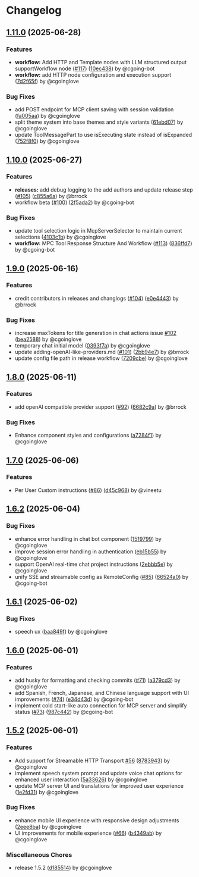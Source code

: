 # Changelog

## [1.11.0](https://github.com/cgoinglove/mcp-client-chatbot/compare/v1.10.0...v1.11.0) (2025-06-28)

### Features
* **workflow:** Add HTTP and Template nodes with LLM structured output supportWorkflow node ([#117](https://github.com/cgoinglove/mcp-client-chatbot/issues/117)) ([10ec438](https://github.com/cgoinglove/mcp-client-chatbot/commit/10ec438f13849f0745e7fab652cdd7cef8e97ab6)) by @cgoing-bot  
* **workflow:** add HTTP node configuration and execution support ([7d2f65f](https://github.com/cgoinglove/mcp-client-chatbot/commit/7d2f65fe4f0fdaae58ca2a69abb04abee3111c60)) by @cgoinglove  

### Bug Fixes
* add POST endpoint for MCP client saving with session validation ([fa005aa](https://github.com/cgoinglove/mcp-client-chatbot/commit/fa005aaecbf1f8d9279f5b4ce5ba85343e18202b)) by @cgoinglove  
* split theme system into base themes and style variants ([61ebd07](https://github.com/cgoinglove/mcp-client-chatbot/commit/61ebd0745bcfd7a84ba3ad65c3f52b7050b5131a)) by @cgoinglove  
* update ToolMessagePart to use isExecuting state instead of isExpanded ([752f8f0](https://github.com/cgoinglove/mcp-client-chatbot/commit/752f8f06e319119569e9ee7c04d621ab1c43ca54)) by @cgoinglove  

## [1.10.0](https://github.com/cgoinglove/mcp-client-chatbot/compare/v1.9.0...v1.10.0) (2025-06-27)

### Features
* **releases:** add debug logging to the add authors and update release step ([#105](https://github.com/cgoinglove/mcp-client-chatbot/issues/105)) ([c855a6a](https://github.com/cgoinglove/mcp-client-chatbot/commit/c855a6a94c49dfd93c9a8d1d0932aeda36bd6c7e)) by @brrock  
* workflow beta ([#100](https://github.com/cgoinglove/mcp-client-chatbot/issues/100)) ([2f5ada2](https://github.com/cgoinglove/mcp-client-chatbot/commit/2f5ada2a66e8e3cd249094be9d28983e4331d3a1)) by @cgoing-bot  

### Bug Fixes
* update tool selection logic in McpServerSelector to maintain current selections ([4103c1b](https://github.com/cgoinglove/mcp-client-chatbot/commit/4103c1b828c3e5b513679a3fb9d72bd37301f99d)) by @cgoinglove  
* **workflow:** MPC Tool Response Structure And Workflow ([#113](https://github.com/cgoinglove/mcp-client-chatbot/issues/113)) ([836ffd7](https://github.com/cgoinglove/mcp-client-chatbot/commit/836ffd7ef5858210bdce44d18ca82a1c8f0fc87f)) by @cgoing-bot  

## [1.9.0](https://github.com/cgoinglove/mcp-client-chatbot/compare/v1.8.0...v1.9.0) (2025-06-16)

### Features
* credit contributors in releases and changlogs ([#104](https://github.com/cgoinglove/mcp-client-chatbot/issues/104)) ([e0e4443](https://github.com/cgoinglove/mcp-client-chatbot/commit/e0e444382209a36f03b6e898f26ebd805032c306)) by @brrock  

### Bug Fixes
* increase maxTokens for title generation in chat actions issue [#102](https://github.com/cgoinglove/mcp-client-chatbot/issues/102) ([bea2588](https://github.com/cgoinglove/mcp-client-chatbot/commit/bea2588e24cf649133e8ce5f3b6391265b604f06)) by @cgoinglove  
* temporary chat initial model ([0393f7a](https://github.com/cgoinglove/mcp-client-chatbot/commit/0393f7a190463faf58cbfbca1c21d349a9ff05dc)) by @cgoinglove  
* update adding-openAI-like-providers.md ([#101](https://github.com/cgoinglove/mcp-client-chatbot/issues/101)) ([2bb94e7](https://github.com/cgoinglove/mcp-client-chatbot/commit/2bb94e7df63a105e33c1d51271751c7b89fead23)) by @brrock  
* update config file path in release workflow ([7209cbe](https://github.com/cgoinglove/mcp-client-chatbot/commit/7209cbeb89bd65b14aee66a40ed1abb5c5f2e018)) by @cgoinglove  

## [1.8.0](https://github.com/cgoinglove/mcp-client-chatbot/compare/v1.7.0...v1.8.0) (2025-06-11)

### Features
* add openAI compatible provider support ([#92](https://github.com/cgoinglove/mcp-client-chatbot/issues/92)) ([6682c9a](https://github.com/cgoinglove/mcp-client-chatbot/commit/6682c9a320aff9d91912489661d27ae9bb0f4440)) by @brrock  

### Bug Fixes
* Enhance component styles and configurations ([a7284f1](https://github.com/cgoinglove/mcp-client-chatbot/commit/a7284f12ca02ee29f7da4d57e4fe6e8c6ecb2dfc)) by @cgoinglove  

## [1.7.0](https://github.com/cgoinglove/mcp-client-chatbot/compare/v1.6.2...v1.7.0) (2025-06-06)

### Features
* Per User Custom instructions ([#86](https://github.com/cgoinglove/mcp-client-chatbot/issues/86)) ([d45c968](https://github.com/cgoinglove/mcp-client-chatbot/commit/d45c9684adfb0d9b163c83f3bb63310eef572279)) by @vineetu  

## [1.6.2](https://github.com/cgoinglove/mcp-client-chatbot/compare/v1.6.1...v1.6.2) (2025-06-04)

### Bug Fixes
* enhance error handling in chat bot component ([1519799](https://github.com/cgoinglove/mcp-client-chatbot/commit/15197996ba1f175db002b06e3eac2765cfae1518)) by @cgoinglove  
* improve session error handling in authentication ([eb15b55](https://github.com/cgoinglove/mcp-client-chatbot/commit/eb15b550facf5368f990d58b4b521bf15aecbf72)) by @cgoinglove  
* support OpenAI real-time chat project instructions ([2ebbb5e](https://github.com/cgoinglove/mcp-client-chatbot/commit/2ebbb5e68105ef6706340a6cfbcf10b4d481274a)) by @cgoinglove  
* unify SSE and streamable config as RemoteConfig ([#85](https://github.com/cgoinglove/mcp-client-chatbot/issues/85)) ([66524a0](https://github.com/cgoinglove/mcp-client-chatbot/commit/66524a0398bd49230fcdec73130f1eb574e97477)) by @cgoing-bot  

## [1.6.1](https://github.com/cgoinglove/mcp-client-chatbot/compare/v1.6.0...v1.6.1) (2025-06-02)

### Bug Fixes
* speech ux ([baa849f](https://github.com/cgoinglove/mcp-client-chatbot/commit/baa849ff2b6b147ec685c6847834385652fc3191)) by @cgoinglove  

## [1.6.0](https://github.com/cgoinglove/mcp-client-chatbot/compare/v1.5.2...v1.6.0) (2025-06-01)

### Features
* add husky for formatting and checking commits ([#71](https://github.com/cgoinglove/mcp-client-chatbot/issues/71)) ([a379cd3](https://github.com/cgoinglove/mcp-client-chatbot/commit/a379cd3e869b5caab5bcaf3b03f5607021f988ef)) by @cgoinglove  
* add Spanish, French, Japanese, and Chinese language support with UI improvements ([#74](https://github.com/cgoinglove/mcp-client-chatbot/issues/74)) ([e34d43d](https://github.com/cgoinglove/mcp-client-chatbot/commit/e34d43df78767518f0379a434f8ffb1808b17e17)) by @cgoing-bot  
* implement cold start-like auto connection for MCP server and simplify status ([#73](https://github.com/cgoinglove/mcp-client-chatbot/issues/73)) ([987c442](https://github.com/cgoinglove/mcp-client-chatbot/commit/987c4425504d6772e0aefe08b4e1911e4cb285c1)) by @cgoing-bot  

## [1.5.2](https://github.com/cgoinglove/mcp-client-chatbot/compare/v1.5.1...v1.5.2) (2025-06-01)

### Features
* Add support for Streamable HTTP Transport [#56](https://github.com/cgoinglove/mcp-client-chatbot/issues/56) ([8783943](https://github.com/cgoinglove/mcp-client-chatbot/commit/878394337e3b490ec2d17bcc302f38c695108d73)) by @cgoinglove  
* implement speech system prompt and update voice chat options for enhanced user interaction ([5a33626](https://github.com/cgoinglove/mcp-client-chatbot/commit/5a336260899ab542407c3c26925a147c1a9bba11)) by @cgoinglove  
* update MCP server UI and translations for improved user experience ([1e2fd31](https://github.com/cgoinglove/mcp-client-chatbot/commit/1e2fd31f8804669fbcf55a4c54ccf0194a7e797c)) by @cgoinglove  

### Bug Fixes
* enhance mobile UI experience with responsive design adjustments ([2eee8ba](https://github.com/cgoinglove/mcp-client-chatbot/commit/2eee8bab078207841f4d30ce7708885c7268302e)) by @cgoinglove  
* UI improvements for mobile experience ([#66](https://github.com/cgoinglove/mcp-client-chatbot/issues/66)) ([b4349ab](https://github.com/cgoinglove/mcp-client-chatbot/commit/b4349abf75de69f65a44735de2e0988c6d9d42d8)) by @cgoinglove  

### Miscellaneous Chores
* release 1.5.2 ([d185514](https://github.com/cgoinglove/mcp-client-chatbot/commit/d1855148cfa53ea99c9639f8856d0e7c58eca020)) by @cgoinglove